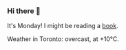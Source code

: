 ### Hi there :wave:

It's Monday! I might be reading a [book](https://www.goodreads.com/review/list/37130358-benjamin?ref=nav_mybooks&shelf=currently-reading).

Weather in Toronto: overcast, at +10°C.
